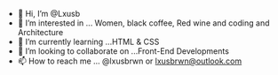 - 👋 Hi, I’m @Lxusb
- 👀 I’m interested in ... Women, black coffee, Red wine and coding and Architecture
- 🌱 I’m currently learning ...HTML & CSS
- 💞️ I’m looking to collaborate on ...Front-End Developments
- 📫 How to reach me ... @lxusbrwn or lxusbrwn@outlook.com

<!---
Lxusb/Lxusb is a ✨ special ✨ repository because its `README.md` (this file) appears on your GitHub profile.
You can click the Preview link to take a look at your changes.
--->
